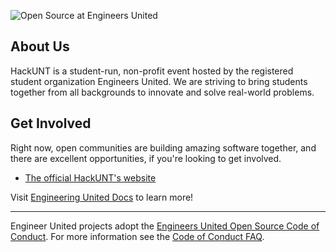 ![Open Source at Engineers United](https://avatars.githubusercontent.com/u/92074530)

## About Us

HackUNT is a student-run, non-profit event hosted by the registered student organization Engineers United. We are striving to bring students together from all backgrounds to innovate and solve real-world problems.

## Get Involved

Right now, open communities are building amazing software together, and there are excellent opportunities, if you're looking to get involved.

* [The official HackUNT's website](https://github.com/Engineers-United/Website)

Visit [Engineering United Docs](https://opensource.microsoft.com) to learn more!

----

Engineer United projects adopt the [Engineers United Open Source Code of Conduct](https://opensource.microsoft.com/codeofconduct/). For more information see the [Code of Conduct FAQ](https://opensource.microsoft.com/codeofconduct/faq/).
